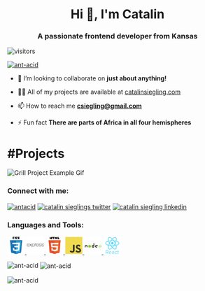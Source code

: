 <h1 align="center">Hi 👋, I'm Catalin</h1>
<h3 align="center">A passionate frontend developer from Kansas</h3>

![visitors](https://visitor-badge.glitch.me/badge?page_id=ant-acid.readme&left_color=black&right_color=blue)

<p align="left"> <a href="https://github.com/ryo-ma/github-profile-trophy"><img src="https://github-profile-trophy.vercel.app/?username=ant-acid" alt="ant-acid" /></a> </p>



- 👯 I’m looking to collaborate on **just about anything!**

- 👨‍💻 All of my projects are available at [catalinsiegling.com](catalinsiegling.com)

- 📫 How to reach me **csiegling@gmail.com**

- ⚡ Fun fact **There are parts of Africa in all four hemispheres**

#Projects
=======================================================
<img src="grillGif.gif" alt="Grill Project Example Gif" height="400"/>

<h3 align="left">Connect with me:</h3>
<p align="left">
<a href="https://dev.to/antacid" target="blank"><img align="center" src="https://raw.githubusercontent.com/rahuldkjain/github-profile-readme-generator/master/src/images/icons/Social/devto.svg" alt="antacid" height="30" width="40" /></a>
  <a href="https://twitter.com/thecatalins" target="blank"><img align="center" src="https://i.imgur.com/s9n8Ta7.gif" alt="catalin sieglings twitter" height="47" width="47" /></a>
<a href="https://www.linkedin.com/in/catalin-siegling/" target="blank"><img align="center" src="https://i.imgur.com/vaCEbOT.gif" alt="catalin siegling linkedin" height="47" width="47" /></a>
  

<h3 align="left">Languages and Tools:</h3>
<p align="left"> <a href="https://www.w3schools.com/css/" target="_blank" rel="noreferrer"> <img src="https://raw.githubusercontent.com/devicons/devicon/master/icons/css3/css3-original-wordmark.svg" alt="css3" width="40" height="40"/> </a> <a href="https://expressjs.com" target="_blank" rel="noreferrer"> <img src="https://raw.githubusercontent.com/devicons/devicon/master/icons/express/express-original-wordmark.svg" alt="express" width="40" height="40"/> </a> <a href="https://www.w3.org/html/" target="_blank" rel="noreferrer"> <img src="https://raw.githubusercontent.com/devicons/devicon/master/icons/html5/html5-original-wordmark.svg" alt="html5" width="40" height="40"/> </a> <a href="https://developer.mozilla.org/en-US/docs/Web/JavaScript" target="_blank" rel="noreferrer"> <img src="https://raw.githubusercontent.com/devicons/devicon/master/icons/javascript/javascript-original.svg" alt="javascript" width="40" height="40"/> </a> <a href="https://nodejs.org" target="_blank" rel="noreferrer"> <img src="https://raw.githubusercontent.com/devicons/devicon/master/icons/nodejs/nodejs-original-wordmark.svg" alt="nodejs" width="40" height="40"/> </a> <a href="https://reactjs.org/" target="_blank" rel="noreferrer"> <img src="https://raw.githubusercontent.com/devicons/devicon/master/icons/react/react-original-wordmark.svg" alt="react" width="40" height="40"/> </a> </p>

<p><img align="left" src="https://github-readme-stats.vercel.app/api/top-langs?username=ant-acid&show_icons=true&locale=en&layout=compact" alt="ant-acid" /></p>

<p>&nbsp;<img align="center" src="https://github-readme-stats.vercel.app/api?username=ant-acid&show_icons=true&locale=en" alt="ant-acid" /></p>

<p><img align="center" src="https://github-readme-streak-stats.herokuapp.com/?user=ant-acid&" alt="ant-acid" /></p>

